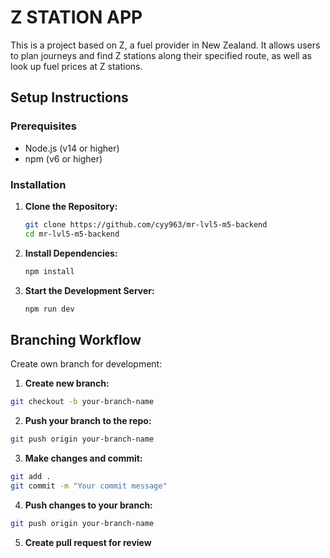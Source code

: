 # Z STATION APP

This is a project based on Z, a fuel provider in New Zealand. It allows users to plan journeys and find Z stations along their specified route, as well as look up fuel prices at Z stations.

## Setup Instructions

### Prerequisites

- Node.js (v14 or higher)
- npm (v6 or higher)

### Installation

1. **Clone the Repository:**
   ```sh
   git clone https://github.com/cyy963/mr-lvl5-m5-backend
   cd mr-lvl5-m5-backend
   ```

2. **Install Dependencies:**
   ```sh
   npm install
   ```

3. **Start the Development Server:**
   ```sh
   npm run dev
   ```

## Branching Workflow

Create own branch for development:

1. **Create new branch:** 
```sh
git checkout -b your-branch-name
```

2. **Push your branch to the repo:**
```sh
git push origin your-branch-name
```

3. **Make changes and commit:**
```sh
git add .
git commit -m "Your commit message"
```

4. **Push changes to your branch:**
```sh
git push origin your-branch-name
```

5. **Create pull request for review**



